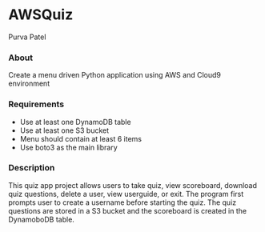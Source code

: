 # AWSQuiz
Purva Patel
### About
Create a menu driven Python application using AWS and Cloud9 environment
### Requirements
- Use at least one DynamoDB table
- Use at least one S3 bucket
- Menu should contain at least 6 items
- Use boto3 as the main library
### Description
This quiz app project allows users to take quiz, view scoreboard, download quiz questions, delete a user, view userguide, or exit. The program first prompts 
user to create a username before starting the quiz. 
The quiz questions are stored in a S3 bucket and the scoreboard is created in the DynamoboDB table. 

